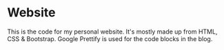 # Website
This is the code for my personal website.
It's mostly made up from HTML, CSS & Bootstrap. 
Google Prettify is used for the code blocks in the blog.
